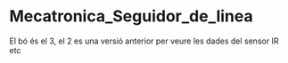 # Mecatronica_Seguidor_de_linea
El bó és el 3, el 2 es una versió anterior per veure les dades del sensor IR etc
